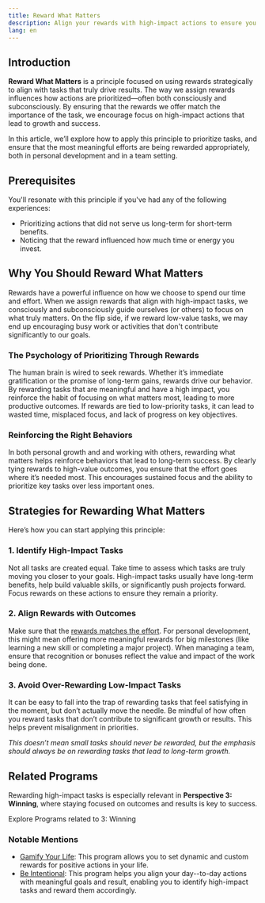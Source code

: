 ```yaml
---
title: Reward What Matters
description: Align your rewards with high-impact actions to ensure you're prioritizing the most meaningful actions for growth and success.
lang: en
---
```


## Introduction

**Reward What Matters** is a principle focused on using rewards strategically to align with tasks that truly drive results. The way we assign rewards influences how actions are prioritized—often both consciously and subconsciously. By ensuring that the rewards we offer match the importance of the task, we encourage focus on high-impact actions that lead to growth and success.

In this article, we’ll explore how to apply this principle to prioritize tasks, and ensure that the most meaningful efforts are being rewarded appropriately, both in personal development and in a team setting.

## Prerequisites

You'll resonate with this principle if you've had any of the following experiences:
- Prioritizing actions that did not serve us long-term for short-term benefits. 
- Noticing that the reward influenced how much time or energy you invest.

## Why You Should Reward What Matters

Rewards have a powerful influence on how we choose to spend our time and effort. When we assign rewards that align with high-impact tasks, we consciously and subconsciously guide ourselves (or others) to focus on what truly matters. On the flip side, if we reward low-value tasks, we may end up encouraging busy work or activities that don't contribute significantly to our goals.

### The Psychology of Prioritizing Through Rewards

The human brain is wired to seek rewards. Whether it’s immediate gratification or the promise of long-term gains, rewards drive our behavior. By rewarding tasks that are meaningful and have a high impact, you reinforce the habit of focusing on what matters most, leading to more productive outcomes. If rewards are tied to low-priority tasks, it can lead to wasted time, misplaced focus, and lack of progress on key objectives.

### Reinforcing the Right Behaviors

In both personal growth and and working with others, rewarding what matters helps reinforce behaviors that lead to long-term success. By clearly tying rewards to high-value outcomes, you ensure that the effort goes where it’s needed most. This encourages sustained focus and the ability to prioritize key tasks over less important ones.

## Strategies for Rewarding What Matters

Here’s how you can start applying this principle:

### 1. Identify High-Impact Tasks

Not all tasks are created equal. Take time to assess which tasks are truly moving you closer to your goals. High-impact tasks usually have long-term benefits, help build valuable skills, or significantly push projects forward. Focus rewards on these actions to ensure they remain a priority.

### 2. Align Rewards with Outcomes

Make sure that the [rewards matches the effort](/unlock-your-potential/principles/reward-should-match-effort). For personal development, this might mean offering more meaningful rewards for big milestones (like learning a new skill or completing a major project). When managing a team, ensure that recognition or bonuses reflect the value and impact of the work being done.

### 3. Avoid Over-Rewarding Low-Impact Tasks

It can be easy to fall into the trap of rewarding tasks that feel satisfying in the moment, but don’t actually move the needle. Be mindful of how often you reward tasks that don’t contribute to significant growth or results. This helps prevent misalignment in priorities.

_This doesn’t mean small tasks should never be rewarded, but the emphasis should always be on rewarding tasks that lead to long-term growth._

## Related Programs

Rewarding high-impact tasks is especially relevant in **Perspective 3: Winning**, where staying focused on outcomes and results is key to success.

<ButtonLink to="/unlock-your-potential/programs?filters=LEVEL_3">Explore Programs related to 3: Winning</ButtonLink>

### Notable Mentions

- [Gamify Your Life](/unlock-your-potential/programs/gamify-your-life): This program allows you to set dynamic and custom rewards for positive actions in your life. 
- [Be Intentional](/unlock-your-potential/programs/be-intentional): This program helps you align your day--to-day actions with meaningful goals and result, enabling you to identify high-impact tasks and reward them accordingly.